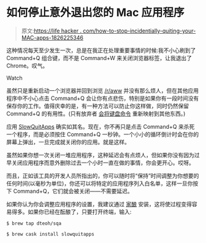 # 如何停止意外退出您的 Mac 应用程序

> 原文:[https://life hacker . com/how-to-stop-incidentially-quiting-your-MAC-apps-1826225346](https://lifehacker.com/how-to-stop-accidentally-quitting-your-mac-apps-1826225346)

这种情况每天至少发生一次，总是在我正在处理重要事情的时候:我不小心刷到了 Command+Q 组合键，而不是 Command+W 来关闭浏览器标签，让我退出了 Chrome。叹气。

Watch

虽然只是重新启动一个浏览器并回到浏览 [/r/aww](https://www.reddit.com/r/aww/) 并没有那么烦人，但在其他应用程序中不小心点击 Command+Q 会让你有点悲伤，特别是如果你有一段时间没有保存你的工作。值得庆幸的是，有一种方法可以防止你这样做，同时仍然保留 Command+Q 的有用性。(只有放弃者 [会将键盘命令](https://www.theinternetpatrol.com/how-to-stop-command-q-from-closing-your-apps/) 重新映射到其他东西。)

应用 [SlowQuitApps](https://github.com/dteoh/SlowQuitApps) 确实如其名。现在，你不再只是点击 Command+Q 来杀死一个程序，而是必须按住 Command+Q 一秒钟。一个小小的循环倒计时会在你的屏幕上弹出，一旦完成就关闭你的应用。就是这样。

虽然如果你想一次关闭一堆应用程序，这种延迟会有点烦人，但如果你没有因为过早关闭应用程序而意外删除过去一个小时一直在做的事情，你会更开心。哎呀。

而且，正如该工具的开发人员所指出的，你可以随时将“保持”时间调整为你想要的任何时间(以毫秒为单位)，你还可以将特定的应用程序列入白名单，这样一旦你按下 Command+Q，它们就会被关闭——不需要延迟。

如果你认为你会调整应用程序的设置，我建议通过 [家酿](https://lifehacker.com/five-tools-for-beginners-that-power-up-the-command-line-1791515136#_ga=2.39456355.1369191435.1526907270-1723114163.1524514905) 安装，这将使过程变得容易得多。如果你已经在酝酿了，只要打开终端，输入:

`$ brew tap dteoh/sqa`

`$ brew cask install slowquitapps`